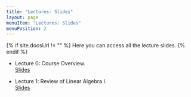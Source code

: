 ```yaml
---
title: "Lectures: Slides"
layout: page
menuItem: "Lectures: Slides"
menuPosition: 2
---
```

{% if site.docsUrl != "" %}
Here you can access all the lecture slides.
{% endif %}


- Lecture 0: Course Overview.<br>
<a href="slides/QUIP and QML Lecture 0 - Course Overview.pdf" download>Slides</a>


- Lecture 1: Review of Linear Algebra I.<br>
<a href="slides/18-819F Lecture 1 - Review of Linear Algebra I.pptx" download>Slides</a>
<!-- 
- Lecture 2: Review of Linear Algebra II.<br>
<a href="slides/QUIP and QML Lecture 2 - Review of Linear Algebra II.pdf" download>Slides</a>

- Lecture 3: Mathematical Programming.<br>
<a href="slides/QUIP and QML Lecture 3 - Mathematical Programming.pdf" download>Slides</a>

- Lecture 4: Introduction to Machine Learning.<br>
<a href="slides/QUIP and QML Lecture 4 - Introduction to Machine Learning.pdf" download>Slides</a>

- Lecture 5: Ising and QUBO.<br>
<a href="slides/QUIP and QML Lecture 5 - Ising and QUBO.pdf" download>Slides</a>

- Lecture 6: Deep Learning.<br>
<a href="slides/QUIP and QML Lecture 6 - Deep Learning.pdf" download>Slides</a>

- Lecture 7: Convolutional Neural Networks.<br>
<a href="slides/QUIP and QML Lecture 7 - Convolutional Neural Networks.pdf" download>Slides</a>

- Lecture 8: Graver Augmented Multiseed Algorithm (GAMA).<br>
<a href="slides/QUIP and QML Lecture 8 - Graver Augmented Multiseed Algorithm (GAMA).pdf" download>Slides</a>

- Lecture 9: Axioms of Quantum Mechanics.<br>
<a href="slides/QUIP and QML Lecture 9 - Axioms of Quantum Mechanics.pdf" download>Slides</a>

- Lecture 10: Introduction to Quantum Gates and Circuits.<br>
<a href="slides/QUIP and QML Lecture 10 - Introduction to Quantum Gates and Circuits.pdf" download>Slides</a>

- Lecture 11: First Look at Quantum Algorithms Deutsch's Problem.<br>
<a href="slides/QUIP and QML Lecture 11 - First Look at Quantum Algorithms Deutsch’s Problem.pdf" download>Slides</a>

- Lecture 12: Quantum Approximate Optimization Algorithm.<br>
<a href="slides/QUIP and QML Lecture 12 - Quantum Approximate Optimization Algorithm.pdf" download>Slides</a>

- Lecture 13: Midterm Presentations

- Lecture 14: Quantum Annealing, Quantum-inspired Heuristics, Benchmarking, and Parameter setting.<br>
<a href="slides/QUIP and QML Lecture 14 - Quantum Annealing, Quantum-Inspired Heuristics, Benchmarking, and Parameter setting.pdf" download>Slides</a>

- Lecture 15: Quantum Fourier Transform.<br>
<a href="slides/QUIP and QML Lecture 15 - Quantum Fourier Transform.pdf" download>Slides</a>

- Lecture 16: Quantum Phase Estimation and Linear Algebraic Systems.<br>
<a href="slides/QUIP and QML Lecture 16 - Quantum Phase Estimation and Linear Algebraic Systems.pdf" download>Slides</a>

- Lecture 17: Novel Approaches to Solving Ising Problems.<br>
<a href="slides/QUIP and QML Lecture 17 - Novel Approaches to Solving Ising Models.pdf" download>Slides</a>

- Lecture 18: Guest Speaker: Prof. Prabha Mandayam. Quantum Error Correction. 
[Part 1](https://www.youtube.com/watch?v=0Hhu2B1Xbu0), [Part 2](https://www.youtube.com/watch?v=VdHyAabmhyY), [Part 3](https://www.youtube.com/watch?v=Hz-kasZtrWc).


- Lecture X: Subscribing to AWS Braket, DWave, IBM Qiskit and USRA RIACS.<br>
<a href="slides/QUIP and QML Lecture X - Subscribing to AWS Braket, DWave, IBM Qiskit and USRA RIACS.pdf" download>Slides</a>

-->
